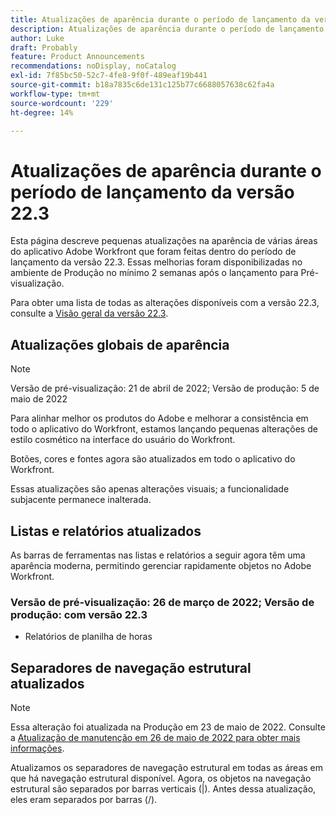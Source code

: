 ```yaml
---
title: Atualizações de aparência durante o período de lançamento da versão 22.3
description: Atualizações de aparência durante o período de lançamento da versão 22.3
author: Luke
draft: Probably
feature: Product Announcements
recommendations: noDisplay, noCatalog
exl-id: 7f85bc50-52c7-4fe8-9f0f-489eaf19b441
source-git-commit: b18a7835c6de131c125b77c6688057638c62fa4a
workflow-type: tm+mt
source-wordcount: '229'
ht-degree: 14%

---
```


# Atualizações de aparência durante o período de lançamento da versão 22.3

Esta página descreve pequenas atualizações na aparência de várias áreas do aplicativo Adobe Workfront que foram feitas dentro do período de lançamento da versão 22.3. Essas melhorias foram disponibilizadas no ambiente de Produção no mínimo 2 semanas após o lançamento para Pré-visualização.

Para obter uma lista de todas as alterações disponíveis com a versão 22.3, consulte a [Visão geral da versão 22.3](../../../product-announcements/product-releases/22.3-release-activity/22-3-release-overview.md).

## Atualizações globais de aparência

>[!NOTE]
>
>Versão de pré-visualização: 21 de abril de 2022; Versão de produção: 5 de maio de 2022

Para alinhar melhor os produtos do Adobe e melhorar a consistência em todo o aplicativo do Workfront, estamos lançando pequenas alterações de estilo cosmético na interface do usuário do Workfront.

Botões, cores e fontes agora são atualizados em todo o aplicativo do Workfront.

Essas atualizações são apenas alterações visuais; a funcionalidade subjacente permanece inalterada.

## Listas e relatórios atualizados

As barras de ferramentas nas listas e relatórios a seguir agora têm uma aparência moderna, permitindo gerenciar rapidamente objetos no Adobe Workfront.

### Versão de pré-visualização: 26 de março de 2022; Versão de produção: com versão 22.3

* Relatórios de planilha de horas

## Separadores de navegação estrutural atualizados

>[!NOTE]
>
>Essa alteração foi atualizada na Produção em 23 de maio de 2022. Consulte a [Atualização de manutenção em 26 de maio de 2022 para obter mais informações](https://experienceleague.adobe.com/en/docs/workfront/using/home).

Atualizamos os separadores de navegação estrutural em todas as áreas em que há navegação estrutural disponível. Agora, os objetos na navegação estrutural são separados por barras verticais (|). Antes dessa atualização, eles eram separados por barras (/).
